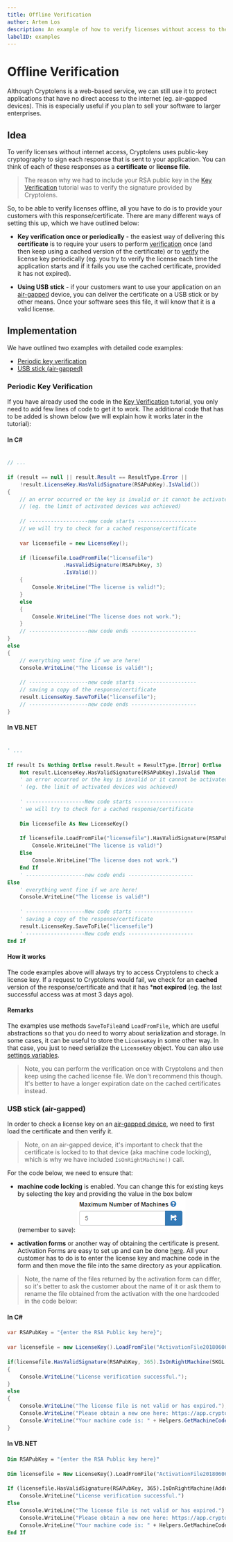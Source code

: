 ```yaml
---
title: Offline Verification
author: Artem Los
description: An example of how to verify licenses without access to the internet.
labelID: examples
---
```


# Offline Verification

Although Cryptolens is a web-based service, we can still use it to protect applications that have no direct access to the internet (eg. air-gapped devices).
This is especially useful if you plan to sell your software to larger enterprises.

## Idea

To verify licenses without internet access, Cryptolens uses public-key cryptography to sign each response that is sent to your application. You can think of each of these responses as a
**certificate** or **license file**.

> The reason why we had to include your RSA public key in the [Key Verification](/examples/key-verification) tutorial was to verify the signature provided by Cryptolens.

So, to be able to verify licenses offline, all you have to do is to provide your customers with this response/certificate. There are many different ways of setting this up, which we have outlined below:

* **Key verification once or periodically** - the easiest way of delivering this **certificate** is to require your users to perform [verification](/examples/key-verification) once (and then keep using a cached version of the certificate) or to [verify](/examples/key-verification) the license key periodically (eg. you try to verify the license each time the application starts and if it fails you use the cached certificate, provided it has not expired).

* **Using USB stick** - if your customers want to use your application on an [air-gapped](https://en.wikipedia.org/wiki/Air_gap_(networking)) device, you can deliver the certificate on a USB stick or by other means. Once your software sees this file, it will know that it is a valid license.

## Implementation
We have outlined two examples with detailed code examples:

* [Periodic key verification](#periodic-key-verification)
* [USB stick (air-gapped)](#usb-stick-air-gapped)

### Periodic Key Verification
If you have already used the code in the [Key Verification](/examples/key-verification) tutorial, you only need to add few lines of code to get it to work.
The additional code that has to be added is shown below (we will explain how it works later in the tutorial):

#### In C\#
```cs

// ...

if (result == null || result.Result == ResultType.Error ||
    !result.LicenseKey.HasValidSignature(RSAPubKey).IsValid())
{
    // an error occurred or the key is invalid or it cannot be activated
    // (eg. the limit of activated devices was achieved)

    // -------------------new code starts -------------------
    // we will try to check for a cached response/certificate

    var licensefile = new LicenseKey();

    if (licensefile.LoadFromFile("licensefile")
                  .HasValidSignature(RSAPubKey, 3)
                  .IsValid())
    {
        Console.WriteLine("The license is valid!");
    }
    else
    {
        Console.WriteLine("The license does not work.");
    }
    // -------------------new code ends ---------------------
}
else
{
    // everything went fine if we are here!
    Console.WriteLine("The license is valid!");

    // -------------------new code starts -------------------
    // saving a copy of the response/certificate
    result.LicenseKey.SaveToFile("licensefile");
    // -------------------new code ends ---------------------
}
```

#### In VB.NET
```vb

' ...

If result Is Nothing OrElse result.Result = ResultType.[Error] OrElse
    Not result.LicenseKey.HasValidSignature(RSAPubKey).IsValid Then
    ' an error occurred or the key is invalid or it cannot be activated
    ' (eg. the limit of activated devices was achieved)

    ' -------------------New code starts -------------------
    ' we will try to check for a cached response/certificate

    Dim licensefile As New LicenseKey()

    If licensefile.LoadFromFile("licensefile").HasValidSignature(RSAPubKey, 3).IsValid() Then
        Console.WriteLine("The license is valid!")
    Else
        Console.WriteLine("The license does not work.")
    End If
    ' -------------------new code ends ---------------------
Else
    ' everything went fine if we are here!
    Console.WriteLine("The license is valid!")

    ' -------------------New code starts -------------------
    ' saving a copy of the response/certificate
    result.LicenseKey.SaveToFile("licensefile")
    ' -------------------New code ends ---------------------
End If
```
#### How it works
The code examples above will always try to access Cryptolens to check a license key. If a request to Cryptolens would fail, we check for an **cached** version of the response/certificate and that it has ***not expired** (eg. the last successful access was at most 3 days ago).

#### Remarks
The examples use methods `SaveToFile`and `LoadFromFile`, which are useful abstractions so that you do need to worry about serialization and storage. In some cases, it can be useful to store the `LicenseKey` in some other way. In that case, you just to need serialize the `LicenseKey` object. You can also use [settings variables](/web-api/dotnet/v401#storing-a-license-key-in-a-file). 

> Note, you can perform the verification once with Cryptolens and then keep using the cached license file. We don't recommend this though. It's better to have a longer expiration date on the cached certificates instead.

### USB stick (air-gapped)

In order to check a license key on an [air-gapped device](https://en.wikipedia.org/wiki/Air_gap_(networking)), we need to first load the certificate and then verify it.

> Note, on an air-gapped device, it's important to check that the certificate is locked to to that device (aka machine code locking), which is why we have included `IsOnRightMachine()` call.

For the code below, we need to ensure that:
* **machine code locking** is enabled. You can change this for existing keys by selecting the key and providing the value in the box below (remember to save):
![](/images/machine-code-locking.png)

* **activation forms** or another way of obtaining the certificate is present. Activation Forms are easy to set up and can be done [here](https://app.cryptolens.io/ActivationForms). All your customer has to do is to enter the license key and machine code in the form and then move the file into the same directory as your application. 

> Note, the name of the files returned by the activation form can differ, so it's better to ask the customer about the name of it or ask them to rename the file obtained from the activation  with the one hardcoded in the code below:

#### In C\#
```cs
var RSAPubKey = "{enter the RSA Public key here}";

var licensefile = new LicenseKey().LoadFromFile("ActivationFile20180606.skm");

if(licensefile.HasValidSignature(RSAPubKey, 365).IsOnRightMachine(SKGL.SKM.getSHA256).IsValid())
{
    Console.WriteLine("License verification successful.");
}
else
{
    Console.WriteLine("The license file is not valid or has expired.");
    Console.WriteLine("Please obtain a new one here: https://app.cryptolens.io/Form/A/onp4cDAc/222");
    Console.WriteLine("Your machine code is: " + Helpers.GetMachineCode());
}
```

#### In VB.NET
```vb
Dim RSAPubKey = "{enter the RSA Public key here}"

Dim licensefile = New LicenseKey().LoadFromFile("ActivationFile20180606.skm")

If (licensefile.HasValidSignature(RSAPubKey, 365).IsOnRightMachine(AddressOf SKGL.SKM.getSHA256).IsValid()) Then
    Console.WriteLine("License verification successful.")
Else
    Console.WriteLine("The license file is not valid or has expired.")
    Console.WriteLine("Please obtain a new one here: https://app.cryptolens.io/Form/A/onp4cDAc/222")
    Console.WriteLine("Your machine code is: " + Helpers.GetMachineCode())
End If
```
